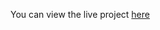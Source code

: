 You can view the live project [here]( https://aiswaryaraok943.github.io/light-dark-toggle-website/)

